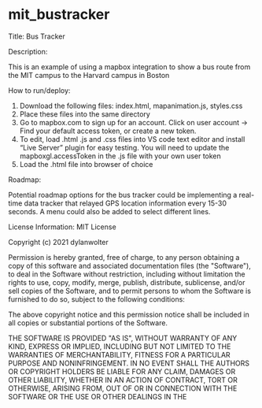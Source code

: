 # mit_bustracker

Title:
Bus Tracker

Description:

This is an example of using a mapbox integration to show a bus route from the MIT campus to the Harvard campus in Boston

How to run/deploy:
1.	Download the following files: index.html, mapanimation.js, styles.css
2.	Place these files into the same directory
3.	Go to mapbox.com to sign up for an account.  Click on user account -> Find your default access token, or create a new token.
4.	To edit, load .html .js and .css files into VS code text editor and install “Live Server” plugin for easy testing.  You will need to update the mapboxgl.accessToken in the .js file with your own user token
5.	Load the .html file into browser of choice

Roadmap:

Potential roadmap options for the bus tracker could be implementing a real-time data tracker that relayed GPS location information every 15-30 seconds.  A menu could also be added to select different lines.    

License Information:
MIT License

Copyright (c) 2021 dylanwolter

Permission is hereby granted, free of charge, to any person obtaining a copy
of this software and associated documentation files (the "Software"), to deal
in the Software without restriction, including without limitation the rights
to use, copy, modify, merge, publish, distribute, sublicense, and/or sell
copies of the Software, and to permit persons to whom the Software is
furnished to do so, subject to the following conditions:

The above copyright notice and this permission notice shall be included in all
copies or substantial portions of the Software.

THE SOFTWARE IS PROVIDED "AS IS", WITHOUT WARRANTY OF ANY KIND, EXPRESS OR
IMPLIED, INCLUDING BUT NOT LIMITED TO THE WARRANTIES OF MERCHANTABILITY,
FITNESS FOR A PARTICULAR PURPOSE AND NONINFRINGEMENT. IN NO EVENT SHALL THE
AUTHORS OR COPYRIGHT HOLDERS BE LIABLE FOR ANY CLAIM, DAMAGES OR OTHER
LIABILITY, WHETHER IN AN ACTION OF CONTRACT, TORT OR OTHERWISE, ARISING FROM,
OUT OF OR IN CONNECTION WITH THE SOFTWARE OR THE USE OR OTHER DEALINGS IN THE
